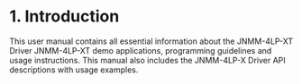# 1. Introduction

This user manual contains all essential information about the JNMM-4LP-XT Driver JNMM-4LP-XT demo applications, programming guidelines and usage instructions. This manual also includes the JNMM-4LP-X Driver API descriptions with usage examples.

